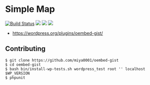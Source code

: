 # Simple Map

[![Build Status](https://travis-ci.org/miya0001/oembed-gist.svg)](https://travis-ci.org/miya0001/oembed-gist)
[![](https://img.shields.io/wordpress/plugin/dt/oembed-gist.svg)](https://wordpress.org/plugins/oembed-gist/)
[![](https://img.shields.io/wordpress/v/oembed-gist.svg)](https://wordpress.org/plugins/oembed-gist/)
[![](https://img.shields.io/wordpress/plugin/r/oembed-gist.svg)](https://wordpress.org/plugins/oembed-gist/)

* https://wordpress.org/plugins/oembed-gist/

## Contributing

```
$ git clone https://github.com/miya0001/oembed-gist
$ cd oembed-gist
$ bash bin/install-wp-tests.sh wordpress_test root '' localhost $WP_VERSION
$ phpunit
```
